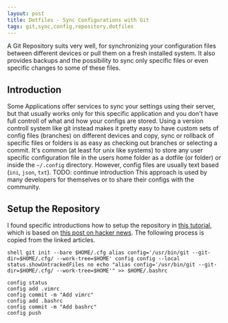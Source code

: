 ```yaml
---
layout: post
title: Dotfiles - Sync Configurations with Git
tags: git,sync,config,repository,dotfiles
---
```


A Git Repository suits very well, for synchronizing your configuration files between different devices or pull them on a fresh installed system. It also provides backups and the possibility to sync only specific files or even specific changes to some of these files. 


## Introduction

Some Applications offer services to sync your settings using their server, but that usually works only for this specific application and you don't have full controll of what and how your configs are stored. Using a version controll system like git instead makes it pretty easy to have custom sets of config files (branches) on different devices and copy, sync or rollback of specific files or folders is as easy as checking out branches or selecting a commit. 
It's common (at least for unix like systems) to store any user specific configuration file in the users home folder as a dotfile (or folder) or inside the `~/.config` directory.
However, config files are usually  text based (`ini`, `json`, `txt`). 
TODO: continue introduction
This approach is used by many developers for themselves or to share their configs with the community.


## Setup the Repository

I found specific introductions how to setup the repository in [this tutorial](https://www.atlassian.com/git/tutorials/dotfiles), which is based on [this post on hacker news](https://news.ycombinator.com/item?id=11070797). The following process is copied from the linked articles.



`shell
git init --bare $HOME/.cfg
alias config='/usr/bin/git --git-dir=$HOME/.cfg/ --work-tree=$HOME'
config config --local status.showUntrackedFiles no
echo "alias config='/usr/bin/git --git-dir=$HOME/.cfg/ --work-tree=$HOME'" >> $HOME/.bashrc
`

```shell
config status
config add .vimrc
config commit -m "Add vimrc"
config add .bashrc
config commit -m "Add bashrc"
config push
```
